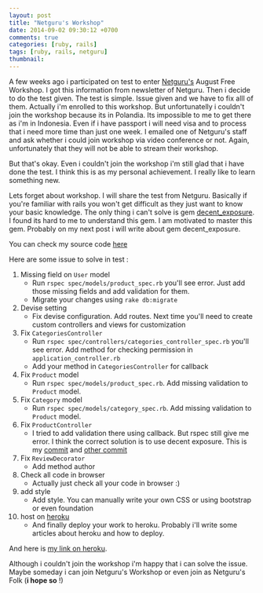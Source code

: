 ```yaml
---
layout: post
title: "Netguru's Workshop"
date: 2014-09-02 09:30:12 +0700
comments: true
categories: [ruby, rails]
tags: [ruby, rails, netguru]
thumbnail: 
---
```

A few weeks ago i participated on test to enter <a href="https://netguru.co/" target="_blank">Netguru's</a> August Free Workshop. I got this information from newsletter of Netguru. Then i decide to do the test given. The test is simple. Issue given and we have to fix alll of them. Actually i'm enrolled to this workshop. But unfortunatelly i couldn't join the workshop because its in Polandia. Its impossible to me to get there as i'm in Indonesia. Even if i have passport i will need visa and to process that i need more time than just one week. I emailed one of Netguru's staff and ask whether i could join workshop via video conference or not. Again, unfortunately that they will not be able to stream their workshop.

But that's okay. Even i couldn't join the workshop i'm still glad that i have done the test. I think this is as my personal achievement. I really like to learn something new.

Lets forget about workshop. I will share the test from Netguru. Basically if you're familiar with rails you won't get difficult as they just want to know your basic knowledge. The only thing i can't solve is gem <a href="https://github.com/hashrocket/decent_exposure" target="_blank">decent_exposure</a>. I found its hard to me to understand this gem. I am motivated to master this gem. Probably on my next post i will write about gem decent_exposure.

You can check my source code <a href="https://github.com/yunanhelmy/workshops" target="_blank">here</a>

Here are some issue to solve in test :

1. Missing field on `User` model
	* Run `rspec spec/models/product_spec.rb` you'll see error. Just add those missing fields and add validation for them.
	* Migrate your changes using `rake db:migrate` 
2. Devise setting
	* Fix devise configuration. Add routes. Next time you'll need to create custom controllers and views for customization
3. Fix `CategoriesController`
	* Run `rspec spec/controllers/categories_controller_spec.rb` you'll see error. Add method for checking permission in `application_controller.rb`
	* Add your method in `CategoriesController` for callback
4. Fix `Product` model
	* Run `rspec spec/models/product_spec.rb`. Add missing validation to `Product` model.
5. Fix `Category` model
	* Run `rspec spec/models/category_spec.rb`. Add missing validation to `Product` model.
6. Fix `ProductController`
	* I tried to add validation there using callback. But rspec still give me error. I think the correct solution is to use decent exposure. This is my <a href="https://github.com/yunanhelmy/workshops/commit/0d658ef96ba1dfc31bc44b9f09a32cbf8a963a82" target="_blank">commit</a> and <a href="https://github.com/yunanhelmy/workshops/commit/f3ceb2d8b65d01016cbfe1345234148c6f65dd97" target="_blank">other commit</a>
7. Fix `ReviewDecorator`
	* Add method author
8. Check all code in browser
	* Actually just check all your code in browser :)
9. add style
	* Add style. You can manually write your own CSS or using bootstrap or even foundation
10. host on <a href="http://heroku.com/" target="_blank">heroku</a>
	* And finally deploy your work to heroku. Probably i'll write some articles about heroku and how to deploy.

And here is <a href="http://floating-shelf-2449.herokuapp.com/
" target="_blank">my link on heroku</a>.

Although i couldn't join the workshop i'm happy that i can solve the issue. Maybe someday i can join Netguru's Workshop or even join as Netguru's Folk (<strong>i hope so</strong> !)
